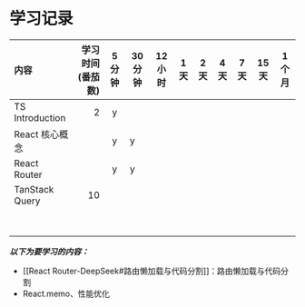 # 学习记录

| 内容              | 学习时间(番茄数) | 5 分钟 | 30 分钟 | 12 小时 | 1 天 | 2 天 | 4 天 | 7 天 | 15 天 | 1 个月 |
| :-------------- | --------: | :--: | ----- | ----- | --- | --- | --- | --- | ---- | ---- |
| TS Introduction |         2 |  y   |       |       |     |     |     |     |      |      |
| React 核心概念      |           |  y   | y     |       |     |     |     |     |      |      |
| React Router    |           |  y   | y     |       |     |     |     |     |      |      |
| TanStack Query  |        10 |      |       |       |     |     |     |     |      |      |
|                 |           |      |       |       |     |     |     |     |      |      |
|                 |           |      |       |       |     |     |     |     |      |      |
|                 |           |      |       |       |     |     |     |     |      |      |
|                 |           |      |       |       |     |     |     |     |      |      |
|                 |           |      |       |       |     |     |     |     |      |      |
|                 |           |      |       |       |     |     |     |     |      |      |
|                 |           |      |       |       |     |     |     |     |      |      |
|                 |           |      |       |       |     |     |     |     |      |      |
***以下为要学习的内容：***

- [[React Router-DeepSeek#路由懒加载与代码分割]]：路由懒加载与代码分割
- React.memo、性能优化
